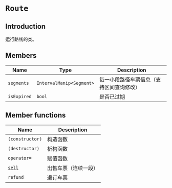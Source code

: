 # `Route`

## Introduction

运行路线的类。

## Members

Name|Type|Description
--|--|--
`segments`|`IntervalManip<Segment>`|每一小段路径车票信息（支持区间查询修改）
`isExpired`|`bool`|是否已过期

## Member functions

Name|Description
--|--
`(constructor)`|构造函数
`(destructor)`|析构函数
`operator=`|赋值函数
[`sell`](Route/sell.md)|出售车票（连续一段）
`refund`|退订车票

